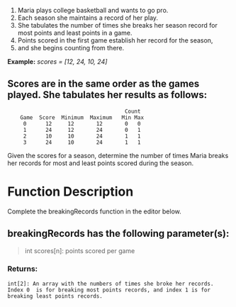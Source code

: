 1. Maria plays college basketball and wants to go pro. 
2. Each season she maintains a record of her play.
3. She tabulates the number of times she breaks her season record for most points and least points in a game.
4. Points scored in the first game establish her record for the season,
5. and she begins counting from there.

**Example:**
_scores = [12, 24, 10, 24]_

## Scores are in the same order as the games played. She tabulates her results as follows:
```shell
                                     Count
    Game  Score  Minimum  Maximum   Min Max
     0      12     12       12       0   0
     1      24     12       24       0   1
     2      10     10       24       1   1
     3      24     10       24       1   1
```
Given the scores for a season, determine the number of times Maria breaks her records for most and least points scored during the season.


# Function Description

Complete the breakingRecords function in the editor below.

## breakingRecords has the following parameter(s):

> int scores[n]: points scored per game
### Returns:
    int[2]: An array with the numbers of times she broke her records. Index 0  is for breaking most points records, and index 1 is for breaking least points records.